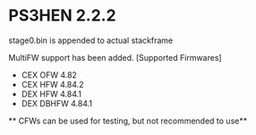 # PS3HEN 2.2.2

stage0.bin is appended to actual stackframe

MultiFW support has been added.
[Supported Firmwares]

* CEX OFW 4.82
* CEX HFW 4.84.2
* DEX HFW 4.84.1
* DEX DBHFW 4.84.1

** CFWs can be used for testing, but not recommended to use**
